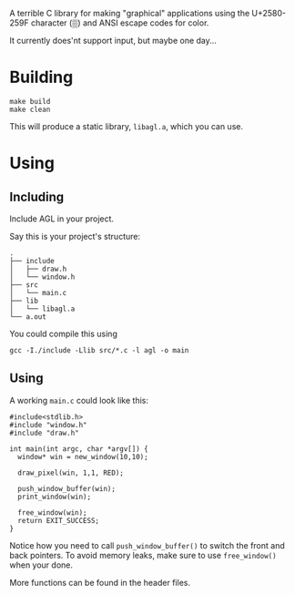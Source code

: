 A terrible C library for making "graphical" applications using the U+2580-259F character (▒) and ANSI escape codes for color.

It currently does'nt support input, but maybe one day...

# Building
```
make build
make clean
```
This will produce a static library, `libagl.a`, which you can use.

# Using
## Including
Include AGL in your project.

Say this is your project's structure:
```
.
├── include
│   ├── draw.h
│   └── window.h
├── src
│   └── main.c
├── lib
│   └── libagl.a
└── a.out
```
You could compile this using
```
gcc -I./include -Llib src/*.c -l agl -o main
```
## Using
A working `main.c` could look like this:
```
#include<stdlib.h>
#include "window.h"
#include "draw.h"

int main(int argc, char *argv[]) {
  window* win = new_window(10,10);

  draw_pixel(win, 1,1, RED);

  push_window_buffer(win);
  print_window(win);

  free_window(win);
  return EXIT_SUCCESS;
}
```
Notice how you need to call `push_window_buffer()` to switch the front and back pointers.
To avoid memory leaks, make sure to use `free_window()` when your done.

More functions can be found in the header files.
